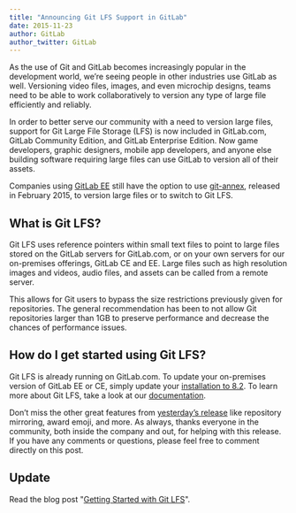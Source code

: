 ```yaml
---
title: "Announcing Git LFS Support in GitLab"
date: 2015-11-23
author: GitLab
author_twitter: GitLab
---
```


As the use of Git and GitLab becomes increasingly popular in the development world, we’re seeing people in other industries use GitLab as well. Versioning video files, images, and even microchip designs, teams need to be able to work collaboratively to version any type of large file efficiently and reliably.

In order to better serve our community with a need to version large files, support for Git Large File Storage (LFS) is now included in GitLab.com, GitLab Community Edition, and GitLab Enterprise Edition. Now game developers, graphic designers, mobile app developers, and anyone else building software requiring large files can use GitLab to version all of their assets.

<!-- more -->

Companies using [GitLab EE](https://about.gitlab.com/features/#enterprise) still have the option to use [git-annex](https://about.gitlab.com/2015/02/17/gitlab-annex-solves-the-problem-of-versioning-large-binaries-with-git/), released in February 2015, to version large files or to switch to Git LFS.

## What is Git LFS?

Git LFS uses reference pointers within small text files to point to large files stored on the GitLab servers for GitLab.com, or on your own servers for our on-premises offerings, GitLab CE and EE. Large files such as high resolution images and videos, audio files, and assets can be called from a remote server.

This allows for Git users to bypass the size restrictions previously given for repositories. The general recommendation has been to not allow Git repositories larger than 1GB to preserve performance and decrease the chances of performance issues.

## How do I get started using Git LFS?

Git LFS is already running on GitLab.com. To update your on-premises version of GitLab EE or CE, simply update your [installation to 8.2](https://about.gitlab.com/downloads/). To learn more about Git LFS, take a look at our [documentation](http://doc.gitlab.com/ce/workflow/lfs/manage_large_binaries_with_git_lfs.html).

Don’t miss the other great features from [yesterday’s release](https://about.gitlab.com/2015/11/22/gitlab-8-2-released/) like repository mirroring, award emoji, and more. As always, thanks everyone in the community, both inside the company and out, for helping with this release. If you have any comments or questions, please feel free to comment directly on this post.

## Update

Read the blog post "[Getting Started with Git LFS](/2017/01/30/getting-started-with-git-lfs-tutorial/)".
